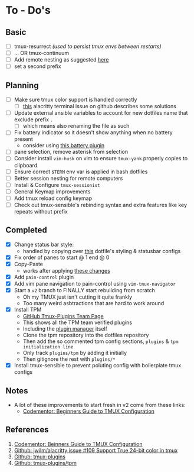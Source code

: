 To - Do's
=========

Basic
-----

* [ ] tmux-resurrect *(used to persist tmux envs between restarts)*
* [ ] ... OR tmux-continuum
* [ ] Add remote nesting as suggested [here](https://bit.ly/36GpRDL)
* [ ] set a second prefix

Planning
--------

* [ ] Make sure tmux color support is handled correctly
    * [ ] [this][02] alacritty terminal issue on github describes some solutions
* [ ] Update external ansible variables to account for new dotfiles name that exclude prefix `.`
    * [ ] which means also renaming the file as such
* [ ] Fix battery indicator so it doesn't show anything when no battery present
    * consider using [this battery plugin](https://bit.ly/34sPkiz)
* [ ] pane selection, remove asterisk from selection
* [ ] Consider install `vim-husk` on vim to ensure `tmux-yank` properly copies to clipboard
* [ ] Ensure correct `$TERM` env var is applied in bash dotfiles
* [ ] Better session nesting for remote computers
* [ ] Install & Configure `tmux-sessionist`
* [ ] General Keymap improvements
* [ ] Add tmux reload config keymap
* [ ] Check out tmux-sensible's rebinding syntax and extra features like key repeats without prefix

Completed
---------

* [x] Change status bar style:
    * handled by copying over [this](https://bit.ly/2Z2Z5mI) dotfile's styling & statusbar configs
* [x] Fix order of panes to start @ 1 end @ 0
* [x] Copy-Paste
    * works after applying [these changes](https://thoughtbot.com/blog/tmux-copy-paste-on-os-x-a-better-future)
* [x] Add `pain-control` plugin
* [x] Add vim pane navigation to pain-control using `vim-tmux-navigator`
* [x] Start a `v2` branch to FINALLY start rebuilding from scratch
    * Oh my TMUX just isn't cutting it quite frankly
    * Too many weird asbtractions that are hard to work around
* [x] Install TPM
    * [GitHub Tmux-Plugins Team Page][03]
    * This shows all the TPM team verified plugins
    * Including the [plugin manager][04] itself
    * Clone the tpm repository into the dotfiles repository
    * Then add the so commented tpm config sections, `plugins` & `tpm initialization line`
    * Only track `plugins/tpm` by adding it initially
    * Then gitignore the rest with `plugins/*`
* [x] Install tmux-sensible to prevent poluting config with boilerplate tmux configs

Notes
-----

- A lot of these improvements to start fresh in v2 come from these links:
    - [Codementor: Beginners Guide to TMUX Configuration][01]

References
----------

1. [Codementor: Beinners Guide to TMUX Configuration][01]
2. [Github: jwilm/alacritty issue #109 Support True 24-bit color in tmux][02]
3. [Github: tmux-plugins][03]
4. [Github: tmux-plugins/tpm][04]

[01]: https://www.codementor.io/@bruno/beginner-s-guide-to-tmux-recommended-configuration-plugins-and-navigation-demo-aih7o7ktw "Codementor: Beinners Guide to TMUX Configuration"
[02]: https://github.com/jwilm/alacritty/issues/109 "Github: jwilm/alacritty issue #109 Support True 24-bit color in tmux"
[03]: https://github.com/tmux-plugins "Github: tmux-plugins"
[04]: https://github.com/tmux-plugins/tpm "Github: tmux-plugins/tpm"
